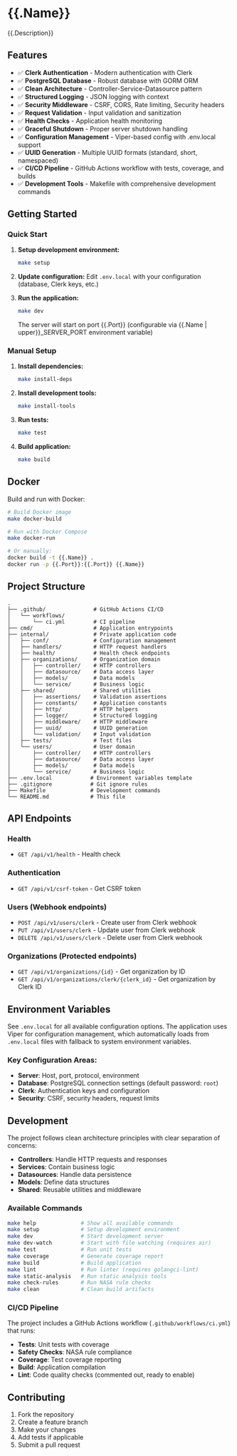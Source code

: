 # {{.Name}}

{{.Description}}

## Features

- ✅ **Clerk Authentication** - Modern authentication with Clerk
- ✅ **PostgreSQL Database** - Robust database with GORM ORM
- ✅ **Clean Architecture** - Controller-Service-Datasource pattern
- ✅ **Structured Logging** - JSON logging with context
- ✅ **Security Middleware** - CSRF, CORS, Rate limiting, Security headers
- ✅ **Request Validation** - Input validation and sanitization
- ✅ **Health Checks** - Application health monitoring
- ✅ **Graceful Shutdown** - Proper server shutdown handling
- ✅ **Configuration Management** - Viper-based config with .env.local support
- ✅ **UUID Generation** - Multiple UUID formats (standard, short, namespaced)
- ✅ **CI/CD Pipeline** - GitHub Actions workflow with tests, coverage, and builds
- ✅ **Development Tools** - Makefile with comprehensive development commands

## Getting Started

### Quick Start

1. **Setup development environment:**
   ```bash
   make setup
   ```

2. **Update configuration:**
   Edit `.env.local` with your configuration (database, Clerk keys, etc.)

3. **Run the application:**
   ```bash
   make dev
   ```
   
   The server will start on port {{.Port}} (configurable via {{.Name | upper}}_SERVER_PORT environment variable)

### Manual Setup

1. **Install dependencies:**
   ```bash
   make install-deps
   ```

2. **Install development tools:**
   ```bash
   make install-tools
   ```

3. **Run tests:**
   ```bash
   make test
   ```

4. **Build application:**
   ```bash
   make build
   ```

## Docker

Build and run with Docker:

```bash
# Build Docker image
make docker-build

# Run with Docker Compose
make docker-run

# Or manually:
docker build -t {{.Name}} .
docker run -p {{.Port}}:{{.Port}} {{.Name}}
```

## Project Structure

```
.
├── .github/               # GitHub Actions CI/CD
│   └── workflows/
│       └── ci.yml         # CI pipeline
├── cmd/                   # Application entrypoints
├── internal/              # Private application code
│   ├── conf/              # Configuration management
│   ├── handlers/          # HTTP request handlers
│   ├── health/            # Health check endpoints
│   ├── organizations/     # Organization domain
│   │   ├── controller/    # HTTP controllers
│   │   ├── datasource/    # Data access layer
│   │   ├── models/        # Data models
│   │   └── service/       # Business logic
│   ├── shared/            # Shared utilities
│   │   ├── assertions/    # Validation assertions
│   │   ├── constants/     # Application constants
│   │   ├── http/          # HTTP helpers
│   │   ├── logger/        # Structured logging
│   │   ├── middleware/    # HTTP middleware
│   │   ├── uuid/          # UUID generation
│   │   └── validation/    # Input validation
│   ├── tests/             # Test files
│   └── users/             # User domain
│       ├── controller/    # HTTP controllers
│       ├── datasource/    # Data access layer
│       ├── models/        # Data models
│       └── service/       # Business logic
├── .env.local            # Environment variables template
├── .gitignore            # Git ignore rules
├── Makefile              # Development commands
└── README.md             # This file
```

## API Endpoints

### Health
- `GET /api/v1/health` - Health check

### Authentication
- `GET /api/v1/csrf-token` - Get CSRF token

### Users (Webhook endpoints)
- `POST /api/v1/users/clerk` - Create user from Clerk webhook
- `PUT /api/v1/users/clerk` - Update user from Clerk webhook
- `DELETE /api/v1/users/clerk` - Delete user from Clerk webhook

### Organizations (Protected endpoints)
- `GET /api/v1/organizations/{id}` - Get organization by ID
- `GET /api/v1/organizations/clerk/{clerk_id}` - Get organization by Clerk ID

## Environment Variables

See `.env.local` for all available configuration options. The application uses Viper for configuration management, which automatically loads from `.env.local` files with fallback to system environment variables.

### Key Configuration Areas:
- **Server**: Host, port, protocol, environment
- **Database**: PostgreSQL connection settings (default password: `root`)
- **Clerk**: Authentication keys and configuration
- **Security**: CSRF, security headers, request limits

## Development

The project follows clean architecture principles with clear separation of concerns:

- **Controllers**: Handle HTTP requests and responses
- **Services**: Contain business logic
- **Datasources**: Handle data persistence
- **Models**: Define data structures
- **Shared**: Reusable utilities and middleware

### Available Commands

```bash
make help              # Show all available commands
make setup             # Setup development environment
make dev               # Start development server
make dev-watch         # Start with file watching (requires air)
make test              # Run unit tests
make coverage          # Generate coverage report
make build             # Build application
make lint              # Run linter (requires golangci-lint)
make static-analysis   # Run static analysis tools
make check-rules       # Run NASA rule checks
make clean             # Clean build artifacts
```

### CI/CD Pipeline

The project includes a GitHub Actions workflow (`.github/workflows/ci.yml`) that runs:
- **Tests**: Unit tests with coverage
- **Safety Checks**: NASA rule compliance
- **Coverage**: Test coverage reporting
- **Build**: Application compilation
- **Lint**: Code quality checks (commented out, ready to enable)

## Contributing

1. Fork the repository
2. Create a feature branch
3. Make your changes
4. Add tests if applicable
5. Submit a pull request
